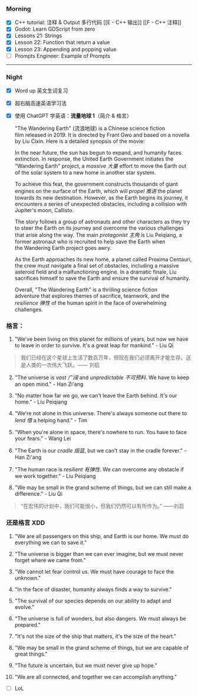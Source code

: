 ### Morning

- [x] C++ tutorial: 注释 & Output 多行代码 [[E - C++ 输出]] [[F - C++ 注释]]
- [x] Godot: Learn GDScript from zero 
- [x] Lessons 21: Strings
- [x] Lesson 22: Function that return a value
- [x] Lesson 23: Appending and popping value
- [ ] Prompts Engineer: Example of Prompts
---
### Night

- [x] Word up 英文生词复习
- [x] 超右脑高速英语学习法
- [x] 使用 ChatGPT 学英语：**流量地球 1**（简介 & 格言）

	"The Wandering Earth" (流浪地球) is a Chinese science fiction film released in 2019. It is directed by Frant Gwo and based on a novella by Liu Cixin. Here is a detailed synopsis of the movie:

	In the near future, the sun has begun to expand, and humanity faces extinction. In response, the United Earth Government initiates the "Wandering Earth" project, a *massive 大量*  effort to move the Earth out of the solar system to a new home in another star system.

	To achieve this feat, the government constructs thousands of giant engines on the surface of the Earth, which will *propel 推进* the planet towards its new destination. However, as the Earth begins its journey, it encounters a series of unexpected obstacles, including a collision with Jupiter's moon, Callisto.

	The story follows a group of astronauts and other characters as they try to steer the Earth on its journey and overcome the various challenges that arise along the way. The main *protagonist  主角* is Liu Peiqiang, a former astronaut who is recruited to help save the Earth when the Wandering Earth project goes awry.

	As the Earth approaches its new home, a planet called Proxima Centauri, the crew must navigate a final set of obstacles, including a massive asteroid field and a malfunctioning engine. In a dramatic finale, Liu sacrifices himself to save the Earth and ensure the survival of humanity.

	Overall, "The Wandering Earth" is a thrilling science fiction adventure that explores themes of sacrifice, teamwork, and the *resilience 弹性* of the human spirit in the face of overwhelming challenges.

### 格言：

1.  "We've been living on this planet for millions of years, but now we have to leave in order to survive. It's a great leap for mankind." - Liu Qi
> 我们已经在这个星球上生活了数百万年，但现在我们必须离开才能生存。这是人类的一次伟大飞跃。—— 刘启

2.  "The universe is *vast 广阔* and *unpredictable 不可预料*. We have to keep an open mind." - Han Zi'ang

3.  "No matter how far we go, we can't leave the Earth behind. It's our home." - Liu Peiqiang

4.  "We're not alone in this universe. There's always someone out there to *lend 借* a helping hand." - Tim

5.  "When you're alone in space, there's nowhere to run. You have to face your fears." - Wang Lei

6.  "The Earth is our *cradle 摇篮*, but we can't stay in the cradle forever." - Han Zi'ang

7.  "The human race is *resilient 有弹性*. We can overcome any obstacle if we work together." - Liu Peiqiang

8.  "We may be small in the grand scheme of things, but we can still make a difference." - Liu Qi
> “在宏伟的计划中，我们可能很小，但我们仍然可以有所作为。” ——刘启

### 还是格言 XDD

1.  "We are all passengers on this ship, and Earth is our home. We must do everything we can to save it."

2.  "The universe is bigger than we can ever imagine, but we must never forget where we came from."

3.  "We cannot let fear control us. We must have courage to face the unknown."

4.  "In the face of disaster, humanity always finds a way to survive."

5.  "The survival of our species depends on our ability to adapt and evolve."

6.  "The universe is full of wonders, but also dangers. We must always be prepared."

7.  "It's not the size of the ship that matters, it's the size of the heart."

8.  "We may be small in the grand scheme of things, but we are capable of great things."

9.  "The future is uncertain, but we must never give up hope."

10.  "We are all connected, and together we can accomplish anything."

- [ ] LoL

